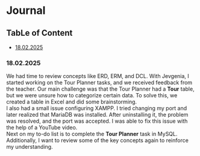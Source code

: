# Journal
## TabLe of Content

* [18.02.2025]()




### 18.02.2025

We had time to review concepts like ERD, ERM, and DCL. With Jevgenia, I started working on the Tour Planner tasks, and we received feedback from the teacher. Our main challenge was that the Tour Planner had a **Tour** table, but we were unsure how to categorize certain data. To solve this, we created a table in Excel and did some brainstorming.  
I also had a small issue configuring XAMPP. I tried changing my port and later realized that MariaDB was installed. After uninstalling it, the problem was resolved, and the port was accepted. I was able to fix this issue with the help of a YouTube video.  
Next on my to-do list is to complete the **Tour Planner** task in MySQL. Additionally, I want to review some of the key concepts again to reinforce my understanding.
